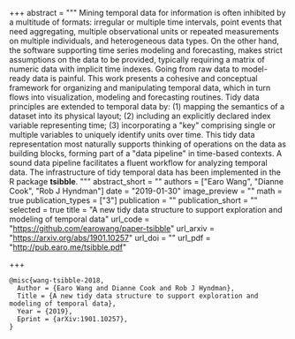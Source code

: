 +++
abstract = """
Mining temporal data for information is often inhibited by a multitude of formats: irregular or multiple time intervals, point events that need aggregating, multiple observational units or repeated measurements on multiple individuals, and heterogeneous data types. On the other hand, the software supporting time series modeling and forecasting, makes strict assumptions on the data to be provided, typically requiring a matrix of numeric data with implicit time indexes. Going from raw data to model-ready data is painful. This work presents a cohesive and conceptual framework for organizing and manipulating temporal data, which in turn flows into visualization, modeling and forecasting routines. Tidy data principles are extended to temporal data by: (1) mapping the semantics of a dataset into its physical layout; (2) including an explicitly declared index variable representing time; (3) incorporating a "key" comprising single or multiple variables to uniquely identify units over time. This tidy data representation most naturally supports thinking of operations on the data as building blocks, forming part of a "data pipeline" in time-based contexts. A sound data pipeline facilitates a fluent workflow for analyzing temporal data. The infrastructure of tidy temporal data has been implemented in the R package **tsibble**.
"""
abstract_short = ""
authors = ["Earo Wang", "Dianne Cook", "Rob J Hyndman"]
date = "2019-01-30"
image_preview = ""
math = true
publication_types = ["3"]
publication = ""
publication_short = ""
selected = true
title = "A new tidy data structure to support exploration and modeling of temporal data"
url_code = "https://github.com/earowang/paper-tsibble"
url_arxiv = "https://arxiv.org/abs/1901.10257"
url_doi = ""
url_pdf = "http://pub.earo.me/tsibble.pdf"

+++

```{txt}
@misc{wang-tsibble-2018,
  Author = {Earo Wang and Dianne Cook and Rob J Hyndman},
  Title = {A new tidy data structure to support exploration and modeling of temporal data},
  Year = {2019},
  Eprint = {arXiv:1901.10257},
}
```
